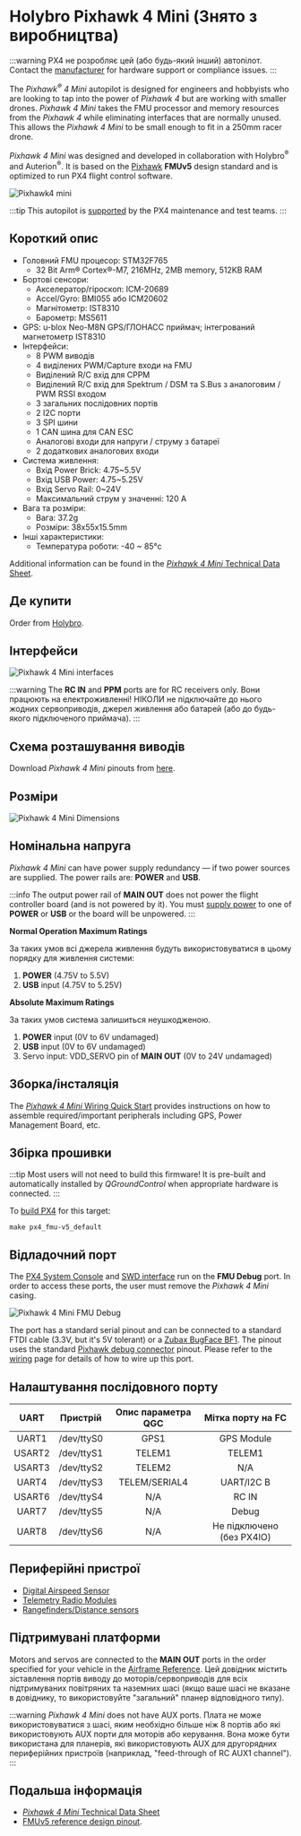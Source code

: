 # Holybro Pixhawk 4 Mini (Знято з виробництва)

:::warning
PX4 не розробляє цей (або будь-який інший) автопілот.
Contact the [manufacturer](https://holybro.com/) for hardware support or compliance issues.
:::

The _Pixhawk<sup>&reg;</sup> 4 Mini_ autopilot is designed for engineers and hobbyists who are looking to tap into the power of _Pixhawk 4_ but are working with smaller drones.
_Pixhawk 4 Mini_ takes the FMU processor and memory resources from the _Pixhawk 4_ while eliminating interfaces that are normally unused.
This allows the _Pixhawk 4 Mini_ to be small enough to fit in a 250mm racer drone.

_Pixhawk 4 Mini_ was designed and developed in collaboration with Holybro<sup>&reg;</sup> and Auterion<sup>&reg;</sup>.
It is based on the [Pixhawk](https://pixhawk.org/) **FMUv5** design standard and is optimized to run PX4 flight control software.

![Pixhawk4 mini](../../assets/flight_controller/pixhawk4mini/pixhawk4mini_iso_1.png)

:::tip
This autopilot is [supported](../flight_controller/autopilot_pixhawk_standard.md) by the PX4 maintenance and test teams.
:::

## Короткий опис

- Головний FMU процесор: STM32F765
  - 32 Bit Arm® Cortex®-M7, 216MHz, 2MB memory, 512KB RAM
- Бортові сенсори:
  - Акселератор/гіроскоп: ICM-20689
  - Accel/Gyro: BMI055 або ICM20602
  - Магнітометр: IST8310
  - Барометр: MS5611
- GPS: u-blox Neo-M8N GPS/ГЛОНАСС приймач; інтегрований магнетометр IST8310
- Інтерфейси:
  - 8 PWM виводів
  - 4 виділених PWM/Capture входи на FMU
  - Виділений R/C вхід для CPPM
  - Виділений R/C вхід для Spektrum / DSM та S.Bus з аналоговим / PWM RSSI входом
  - 3 загальних послідовних портів
  - 2 I2C порти
  - 3 SPI шини
  - 1 CAN шина для CAN ESC
  - Аналогові входи для напруги / струму з батареї
  - 2 додаткових аналогових входи
- Система живлення:
  - Вхід Power Brick: 4.75~5.5V
  - Вхід USB Power: 4.75~5.25V
  - Вхід Servo Rail: 0~24V
  - Максимальний струм у значенні: 120 A
- Вага та розміри:
  - Вага: 37.2g
  - Розміри: 38x55x15.5mm
- Інші характеристики:
  - Температура роботи: -40 ~ 85°c

Additional information can be found in the [_Pixhawk 4 Mini_ Technical Data Sheet](https://github.com/PX4/PX4-Autopilot/raw/main/docs/assets/flight_controller/pixhawk4mini/pixhawk4mini_technical_data_sheet.pdf).

## Де купити

Order from [Holybro](https://holybro.com/collections/autopilot-flight-controllers/products/pixhawk4-mini).

## Інтерфейси

![Pixhawk 4 Mini interfaces](../../assets/flight_controller/pixhawk4mini/pixhawk4mini_interfaces.png)

:::warning
The **RC IN** and **PPM** ports are for RC receivers only. Вони працюють на електроживленні! НІКОЛИ не підключайте до нього жодних сервоприводів, джерел живлення або батарей (або до будь-якого підключеного приймача).
:::

## Схема розташування виводів

Download _Pixhawk 4 Mini_ pinouts from [here](https://github.com/PX4/PX4-Autopilot/raw/main/docs/assets/flight_controller/pixhawk4mini/pixhawk4mini_pinouts.pdf).

## Розміри

![Pixhawk 4 Mini Dimensions](../../assets/flight_controller/pixhawk4mini/pixhawk4mini_dimensions.png)

## Номінальна напруга

_Pixhawk 4 Mini_ can have power supply redundancy — if two power sources are supplied. The power rails are: **POWER** and **USB**.

:::info
The output power rail of **MAIN OUT** does not power the flight controller board (and is not powered by it).
You must [supply power](../assembly/quick_start_pixhawk4_mini.md#power) to one of **POWER** or **USB** or the board will be unpowered.
:::

**Normal Operation Maximum Ratings**

За таких умов всі джерела живлення будуть використовуватися в цьому порядку для живлення системи:

1. **POWER** (4.75V to 5.5V)
2. **USB** input (4.75V to 5.25V)

**Absolute Maximum Ratings**

За таких умов система залишиться неушкодженою.

1. **POWER** input (0V to 6V undamaged)
2. **USB** input (0V to 6V undamaged)
3. Servo input: VDD_SERVO pin of **MAIN OUT** (0V to 24V undamaged)

## Зборка/інсталяція

The [_Pixhawk 4 Mini_ Wiring Quick Start](../assembly/quick_start_pixhawk4_mini.md) provides instructions on how to assemble required/important peripherals including GPS, Power Management Board, etc.

## Збірка прошивки

:::tip
Most users will not need to build this firmware!
It is pre-built and automatically installed by _QGroundControl_ when appropriate hardware is connected.
:::

To [build PX4](../dev_setup/building_px4.md) for this target:

```
make px4_fmu-v5_default
```

## Відладочний порт

The [PX4 System Console](../debug/system_console.md) and [SWD interface](../debug/swd_debug.md) run on the **FMU Debug** port.
In order to access these ports, the user must remove the _Pixhawk 4 Mini_ casing.

![Pixhawk 4 Mini FMU Debug](../../assets/flight_controller/pixhawk4mini/pixhawk4mini_fmu_debug.png)

The port has a standard serial pinout and can be connected to a standard FTDI cable (3.3V, but it's 5V tolerant) or a [Zubax BugFace BF1](https://github.com/Zubax/bugface_bf1).
The pinout uses the standard [Pixhawk debug connector](https://github.com/pixhawk/Pixhawk-Standards/blob/master/DS-009%20Pixhawk%20Connector%20Standard.pdf) pinout. Please refer to the [wiring](../debug/system_console.md) page for details of how to wire up this port.

## Налаштування послідовного порту

|  UART  |  Пристрій  | Опис параметра QGC |               Мітка порту на FC              |
| :----: | :--------: | :----------------: | :------------------------------------------: |
|  UART1 | /dev/ttyS0 |        GPS1        |                  GPS Module                  |
| USART2 | /dev/ttyS1 |       TELEM1       |                    TELEM1                    |
| USART3 | /dev/ttyS2 |       TELEM2       |                      N/A                     |
|  UART4 | /dev/ttyS3 |    TELEM/SERIAL4   |                  UART/l2C B                  |
| USART6 | /dev/ttyS4 |         N/A        |                     RC IN                    |
|  UART7 | /dev/ttyS5 |         N/A        |                     Debug                    |
|  UART8 | /dev/ttyS6 |         N/A        | Не підключено (без PX4IO) |

## Периферійні пристрої

- [Digital Airspeed Sensor](https://holybro.com/products/digital-air-speed-sensor)
- [Telemetry Radio Modules](../telemetry/index.md)
- [Rangefinders/Distance sensors](../sensor/rangefinders.md)

## Підтримувані платформи

Motors and servos are connected to the **MAIN OUT** ports in the order specified for your vehicle in the [Airframe Reference](../airframes/airframe_reference.md).
Цей довідник містить зіставлення портів виводу до моторів/сервоприводів для всіх підтримуваних повітряних та наземних шасі (якщо ваше шасі не вказане в довіднику, то використовуйте "загальний" планер відповідного типу).

:::warning
_Pixhawk 4 Mini_ does not have AUX ports.
Плата не може використовуватися з шасі, яким необхідно більше ніж 8 портів або які використовують AUX порти для моторів або керування.
Вона може бути використана для планерів, які використовують AUX для другорядних периферійних пристроїв (наприклад, "feed-through of RC AUX1 channel").
:::

## Подальша інформація

- [_Pixhawk 4 Mini_ Technical Data Sheet](https://github.com/PX4/PX4-Autopilot/raw/main/docs/assets/flight_controller/pixhawk4mini/pixhawk4mini_technical_data_sheet.pdf)
- [FMUv5 reference design pinout](https://docs.google.com/spreadsheets/d/1-n0__BYDedQrc_2NHqBenG1DNepAgnHpSGglke-QQwY/edit#gid=912976165).
